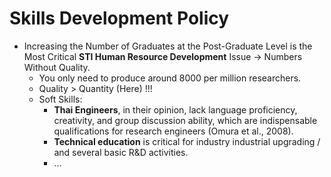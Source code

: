 # Skills Development Policy

- Increasing the Number of Graduates at the Post-Graduate Level is the Most Critical **STI Human Resource Development** Issue → Numbers Without Quality.
    - You only need to produce around 8000 per million researchers.
    - Quality > Quantity (Here) !!!
    - Soft Skills:
        - **Thai Engineers**, in their opinion, lack language proficiency, creativity, and group discussion ability, which are indispensable qualifications for research engineers (Omura et al., 2008).
        - **Technical education** is critical for industry industrial upgrading / and several basic R&D activities.
        - …